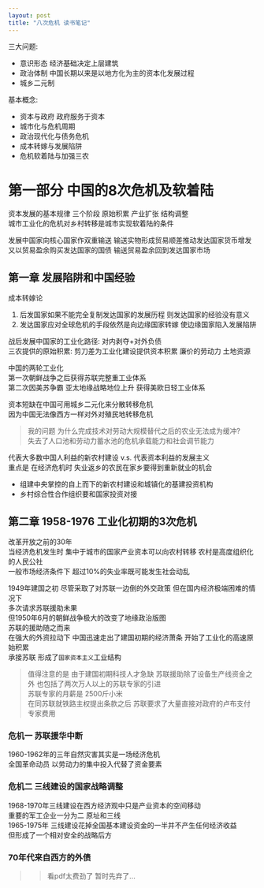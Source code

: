 ```yaml
---
layout: post
title: "八次危机 读书笔记"
---
```



三大问题:   

* 意识形态 经济基础决定上层建筑   
* 政治体制 中国长期以来是以地方化为主的资本化发展过程   
* 城乡二元制 

基本概念:   

* 资本与政府 政府服务于资本   
* 城市化与危机周期   
* 政治现代化与债务危机   
* 成本转嫁与发展陷阱   
* 危机软着陆与加强三农   

<!--more-->


# 第一部分 中国的8次危机及软着陆

资本发展的基本规律 三个阶段 原始积累 产业扩张 结构调整   
城市工业化的危机对乡村转移是城市实现软着陆的条件   

发展中国家向核心国家作双重输送 输送实物形成贸易顺差推动发达国家货币增发   
又以贸易盈余购买发达国家的国债 输送贸易盈余回到发达国家市场   

## 第一章 发展陷阱和中国经验

成本转嫁论   
1. 后发国家如果不能完全复制发达国家的发展历程 则发达国家的经验没有意义   
2. 发达国家应对全球危机的手段依然是向边缘国家转嫁 使边缘国家陷入发展陷阱   

战后发展中国家的工业化路径: 对内剥夺+对外负债   
三农提供的原始积累: 剪刀差为工业化建设提供资本积累 廉价的劳动力 土地资源   

中国的两轮工业化   
第一次朝鲜战争之后获得苏联完整重工业体系   
第二次因美苏争霸 亚太地缘战略地位上升 获得美欧日轻工业体系   

资本短缺在中国可用城乡二元化来分散转移危机   
因为中国无法像西方一样对外对殖民地转移危机   

> 我的问题 为什么完成技术对劳动大规模替代之后的农业无法成为缓冲?   
失去了人口池和劳动力蓄水池的危机承载能力和社会调节能力   

代表大多数中国人利益的新农村建设 v.s. 代表资本利益的发展主义   
重点是 在经济危机时 失业返乡的农民在家乡要得到重新就业的机会   

* 组建中央掌控的自上而下的新农村建设和城镇化的基建投资机构   
* 乡村综合性合作组织要和国家投资对接   

## 第二章 1958-1976 工业化初期的3次危机 

改革开放之前的30年   
当经济危机发生时 集中于城市的国家产业资本可以向农村转移 农村是高度组织化的人民公社   
一般市场经济条件下 超过10%的失业率既可能发生社会动乱   

1949年建国之初 尽管采取了对苏联一边倒的外交政策 但在国内经济极端困难的情况下   
多次请求苏联援助未果   
但1950年6月的朝鲜战争极大的改变了地缘政治版图   
苏联的援助随之而来   
在强大的外资拉动下 中国迅速走出了建国初期的经济萧条 开始了工业化的高速原始积累   
承接苏联 形成了`国家资本主义`工业结构   

> 值得注意的是 由于建国初期科技人才急缺 苏联援助除了设备生产线资金之外 也包括了两次万人以上的苏联专家的引进   
> 苏联专家的月薪是 2500斤小米   
> 在同苏联就铁路主权提出条款之后 苏联要求了大量直接对政府的卢布支付专家费用   

### 危机一 苏联援华中断

1960-1962年的三年自然灾害其实是一场经济危机   
全国革命动员 以劳动力的集中投入代替了资金要素   

### 危机二 三线建设的国家战略调整

1968-1970年三线建设在西方经济观中只是产业资本的空间移动   
重要的军工企业一分为二 原址和三线   
1965-1975年 三线建设花掉全国基本建设资金的一半并不产生任何经济收益   
但形成了一个相对安全的战略后方   


### 70年代来自西方的外债

>> 看pdf太费劲了 暂时先弃了...   



